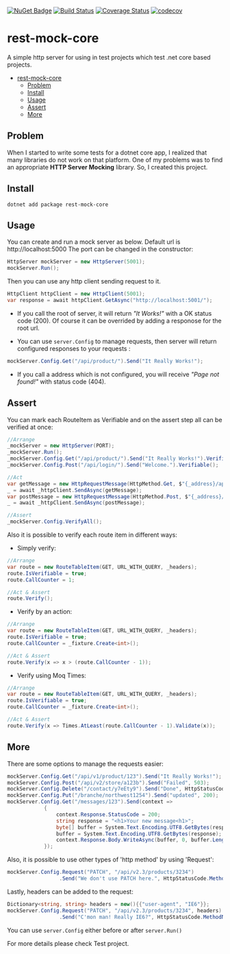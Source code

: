 [![NuGet Badge](https://buildstats.info/nuget/rest-mock-core)](https://www.nuget.org/packages/rest-mock-core/)
[![Build Status](https://benyblack.visualstudio.com/rest-mock-core/_apis/build/status/benyblack.rest-mock-core?branchName=main)](https://benyblack.visualstudio.com/rest-mock-core/_build/latest?definitionId=11&branchName=main)
[![Coverage Status](https://coveralls.io/repos/github/benyblack/rest-mock-core/badge.svg?branch=main)](https://coveralls.io/github/benyblack/rest-mock-core?branch=main)
[![codecov](https://codecov.io/gh/benyblack/rest-mock-core/branch/main/graph/badge.svg?token=qvOpsPXtjh)](https://codecov.io/gh/benyblack/rest-mock-core)


# rest-mock-core
A simple http server for using in test projects which test .net core based projects.

- [rest-mock-core](#rest-mock-core)
  - [Problem](#problem)
  - [Install](#install)
  - [Usage](#usage)
  - [Assert](#assert)
  - [More](#more)

## Problem 
When I started to write some tests for a dotnet core app, I realized that many libraries do not work on that platform.
One of my problems was to find an appropriate **HTTP Server Mocking** library. So, I created this project.

## Install

```console
dotnet add package rest-mock-core
```    
## Usage
You can create and run a mock server as below. Default url is http://localhost:5000 The port can be changed in the constructor:
```csharp
HttpServer mockServer = new HttpServer(5001);
mockServer.Run();
```
Then you can use any http client sending request to it.

```csharp
HttpClient httpClient = new HttpClient(5001);
var response = await httpClient.GetAsync("http://localhost:5001/");
```

* If you call the root of server, it will return *"It Works!"* with a OK status code (200). Of course it can be overrided by adding a responose for the root url.

* You can use `server.Config` to manage requests, then server will return configured responses to your requests :
```csharp
mockServer.Config.Get("/api/product/").Send("It Really Works!");
```
* If you call a address which is not configured, you will receive *"Page not found!"* with status code (404).

## Assert

You can mark each RouteItem as Verifiable and on the assert step all can be verified at once:

```csharp
//Arrange
_mockServer = new HttpServer(PORT);
_mockServer.Run();
_mockServer.Config.Get("/api/product/").Send("It Really Works!").Verifiable();
_mockServer.Config.Post("/api/login/").Send("Welcome.").Verifiable();

//Act
var getMessage = new HttpRequestMessage(HttpMethod.Get, $"{_address}/api/product/");
_ = await _httpClient.SendAsync(getMessage);
var postMessage = new HttpRequestMessage(HttpMethod.Post, $"{_address}/api/login/");
_ = await _httpClient.SendAsync(postMessage);

//Assert
_mockServer.Config.VerifyAll();
```
Also it is possible to verify each route item in different ways:
- Simply verify:
```csharp
//Arrange
var route = new RouteTableItem(GET, URL_WITH_QUERY, _headers);
route.IsVerifiable = true;
route.CallCounter = 1;

//Act & Assert
route.Verify();
```
- Verify by an action:
```csharp
//Arrange
var route = new RouteTableItem(GET, URL_WITH_QUERY, _headers);
route.IsVerifiable = true;
route.CallCounter = _fixture.Create<int>();

//Act & Assert
route.Verify(x => x > (route.CallCounter - 1));
```
- Verify using Moq Times:
```csharp
//Arrange
var route = new RouteTableItem(GET, URL_WITH_QUERY, _headers);
route.IsVerifiable = true;
route.CallCounter = _fixture.Create<int>();

//Act & Assert
route.Verify(x => Times.AtLeast(route.CallCounter - 1).Validate(x));
```

## More
There are some options to manage the requests easier:
```csharp
mockServer.Config.Get("/api/v1/product/123").Send("It Really Works!");
mockServer.Config.Post("/api/v2/store/a123b").Send("Failed", 503);
mockServer.Config.Delete("/contact/y7eEty9").Send("Done", HttpStatusCode.OK);
mockServer.Config.Put("/branche/northwest1254").Send("updated", 200);
mockServer.Config.Get("/messages/123").Send(context =>
            {
                context.Response.StatusCode = 200;
                string response = "<h1>Your new message<h1>";
                byte[] buffer = System.Text.Encoding.UTF8.GetBytes(response);
                buffer = System.Text.Encoding.UTF8.GetBytes(response);
                context.Response.Body.WriteAsync(buffer, 0, buffer.Length);
            });
```
Also, it is possible to use other types of 'http method' by using 'Request':
```csharp
mockServer.Config.Request("PATCH", "/api/v2.3/products/3234")
                 .Send("We don't use PATCH here.", HttpStatusCode.MethodNotAllowed);
```

Lastly, headers can be added to the request:
```csharp
Dictionary<string, string> headers = new(){{"user-agent", "IE6"}};
mockServer.Config.Request("PATCH", "/api/v2.3/products/3234", headers)
                 .Send("C'mon man! Really IE6?", HttpStatusCode.MethodNotAllowed);
```

You can use `server.Config` either before or after `server.Run()`

For more details please check Test project.
